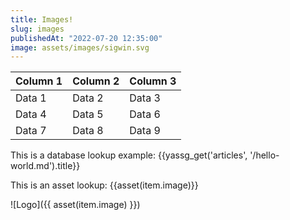 ```yaml
---
title: Images!
slug: images
publishedAt: "2022-07-20 12:35:00"
image: assets/images/sigwin.svg
---
```


| Column 1 | Column 2 | Column 3 |
| -------- | -------- | -------- |
| Data 1   | Data 2   | Data 3   |
| Data 4   | Data 5   | Data 6   |
| Data 7   | Data 8   | Data 9   |

This is a database lookup example: {{yassg_get('articles', '/hello-world.md').title}}

This is an asset lookup: {{asset(item.image)}}

![Logo]({{ asset(item.image) }})

